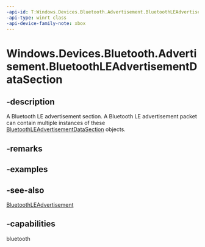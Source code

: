```yaml
---
-api-id: T:Windows.Devices.Bluetooth.Advertisement.BluetoothLEAdvertisementDataSection
-api-type: winrt class
-api-device-family-note: xbox
---
```


<!-- Class syntax.
public class BluetoothLEAdvertisementDataSection : Windows.Devices.Bluetooth.Advertisement.IBluetoothLEAdvertisementDataSection
-->

# Windows.Devices.Bluetooth.Advertisement.BluetoothLEAdvertisementDataSection

## -description
A Bluetooth LE advertisement section. A Bluetooth LE advertisement packet can contain multiple instances of these [BluetoothLEAdvertisementDataSection](bluetoothleadvertisementdatasection.md) objects.

## -remarks

## -examples

## -see-also
[BluetoothLEAdvertisement](bluetoothleadvertisement.md)
## -capabilities
bluetooth
